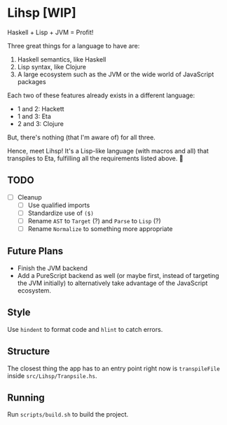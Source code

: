 # Lihsp [WIP]

Haskell + Lisp + JVM = Profit!

Three great things for a language to have are:

  1. Haskell semantics, like Haskell
  2. Lisp syntax, like Clojure
  3. A large ecosystem such as the JVM or the wide world of JavaScript packages

Each two of these features already exists in a different language:

  - 1 and 2: Hackett
  - 1 and 3: Eta
  - 2 and 3: Clojure

But, there's nothing (that I'm aware of) for all three.

Hence, meet Lihsp! It's a Lisp-like language (with macros and all) that transpiles to Eta, fulfilling all the requirements listed above. :tada:

## TODO

  - [ ] Cleanup
    - [ ] Use qualified imports
    - [ ] Standardize use of `($)`
    - [ ] Rename `AST` to `Target` (?) and `Parse` to `Lisp` (?)
    - [ ] Rename `Normalize` to something more appropriate

## Future Plans
  - Finish the JVM backend
  - Add a PureScript backend as well (or maybe first, instead of targeting the JVM initially) to alternatively take advantage of the JavaScript ecosystem.

## Style

Use `hindent` to format code and `hlint` to catch errors.

## Structure

The closest thing the app has to an entry point right now is `transpileFile` inside `src/Lihsp/Tranpsile.hs`.

## Running

Run `scripts/build.sh` to build the project.

